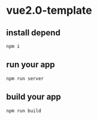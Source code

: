 # vue2.0-template

## install depend
```
npm i
```
## run your app
```
npm run server
```
## build your app
```
npm run build
```
